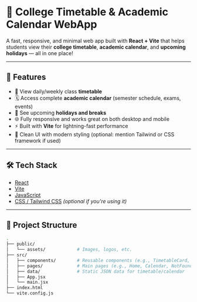 # 🏫 College Timetable & Academic Calendar WebApp

A fast, responsive, and minimal web app built with **React + Vite** that helps students view their **college timetable**, **academic calendar**, and **upcoming holidays** — all in one place!

---

## 🚀 Features

- 📅 View daily/weekly class **timetable**
- 🗓️ Access complete **academic calendar** (semester schedule, exams, events)
- 🎉 See upcoming **holidays and breaks**
- 🌐 Fully responsive and works great on both desktop and mobile
- ⚡ Built with **Vite** for lightning-fast performance
- 🎨 Clean UI with modern styling (optional: mention Tailwind or CSS framework if used)

---

## 🛠 Tech Stack

- [React](https://reactjs.org/)
- [Vite](https://vitejs.dev/)
- [JavaScript](https://developer.mozilla.org/en-US/docs/Web/JavaScript)
- [CSS / Tailwind CSS](https://tailwindcss.com/) *(optional if you're using it)*

---

## 📂 Project Structure

```bash
.
├── public/
│   └── assets/            # Images, logos, etc.
├── src/
│   ├── components/        # Reusable components (e.g., TimetableCard, HolidayList)
│   ├── pages/             # Main pages (e.g., Home, Calendar, NotFound)
│   ├── data/              # Static JSON data for timetable/calendar
│   ├── App.jsx
│   └── main.jsx
├── index.html
└── vite.config.js
